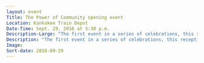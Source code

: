 ```yaml
---
layout: event
Title: The Power of Community opening event
Location: Kankakee Train Depot
Date-Time: Sept. 29, 2016 at 5:30 p.m.
Description-Large: "The first event in a series of celebrations, this reception begins the 50th anniversary year for the college. Community leaders come together to learn about the college's accomplishments, challenges and future plans. Leaders will also hear how they can be ambassadors for the college in their workplaces and communities."
Description: "The first event in a series of celebrations, this reception begins the 50th anniversary year for the college. Community leaders come together to learn about the college's accomplishments, challenges and future plans. Leaders will also hear how they can be ambassadors for the college in their workplaces and communities. "
Image:
Sort-date: 2016-09-29
---
```

